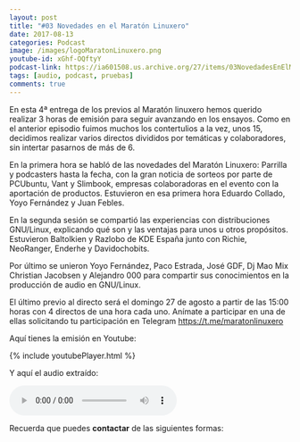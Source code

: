```yaml
---
layout: post
title: "#03 Novedades en el Maratón Linuxero"
date: 2017-08-13
categories: Podcast
image: /images/logoMaratonLinuxero.png
youtube-id: xGhf-OQftyY
podcast-link: https://ia601508.us.archive.org/27/items/03NovedadesEnElMaratnLinuxero/%2303%20Novedades%20en%20el%20Marat%C3%B3n%20Linuxero
tags: [audio, podcast, pruebas]
comments: true
---
```

En esta 4ª entrega de los previos al Maratón linuxero hemos querido realizar 3 horas de emisión para seguir avanzando en los ensayos. Como en el anterior episodio fuimos muchos los contertulios a la vez, unos 15, decidimos realizar varios directos divididos por temáticas y colaboradores, sin intertar pasarnos de más de 6.

En la primera hora se habló de las novedades del Maratón Linuxero: Parrilla y podcasters hasta la fecha, con la gran noticia de sorteos por parte de PCUbuntu, Vant y Slimbook, empresas colaboradoras en el evento con la aportación de productos. Estuvieron en esa primera hora Eduardo Collado, Yoyo Fernández y Juan Febles.

En la segunda sesión se compartió las experiencias con distribuciones GNU/Linux, explicando qué son y las ventajas para unos u otros propósitos. Estuvieron Baltolkien y Razlobo de KDE España junto con Richie, NeoRanger, Enderhe y Davidochobits.

Por último se unieron Yoyo Fernández, Paco Estrada, José GDF, Dj Mao Mix Christian Jacobsen y Alejandro 000 para compartir sus conocimientos en la producción de audio en GNU/Linux.

El último previo al directo será el domingo 27 de agosto a partir de las 15:00 horas con 4 directos de una hora cada uno. Anímate a participar en una de ellas solicitando tu participación en Telegram <https://t.me/maratonlinuxero>

Aquí tienes la emisión en Youtube: 

{% include youtubePlayer.html %}

Y aquí el audio extraído:

<audio controls>
  <source src="https://ia601508.us.archive.org/27/items/03NovedadesEnElMaratnLinuxero/%2303%20Novedades%20en%20el%20Marat%C3%B3n%20Linuxero.mp3" type="audio/mpeg">
</audio>


Recuerda que puedes **contactar** de las siguientes formas:


